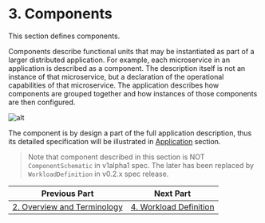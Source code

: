 # 3. Components

This section defines components.

Components describe functional units that may be instantiated as part of a larger distributed application. For example, each microservice in an application is described as a component. The description itself is not an instance of that microservice, but a declaration of the operational capabilities of that microservice. The application describes how components are grouped together and how instances of those components are then configured.

![alt](./assets/modern_app.png)

The component is by design a part of the full application description, thus its detailed specification will be illustrated in [Application](7.application_configuration.md) section.

> Note that component described in this section is NOT `ComponentSchematic` in v1alpha1 spec. The later has been replaced by `WorkloadDefinition` in v0.2.x spec release.

| Previous Part        | Next Part           | 
| ------------- |-------------| 
|[2. Overview and Terminology](2.overview_and_terminology.md)|  [4. Workload Definition](4.workload_types.md) | 
